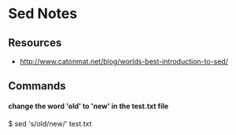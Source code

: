# Sed Notes

## Resources 

* http://www.catonmat.net/blog/worlds-best-introduction-to-sed/

## Commands

#### change the word 'old' to 'new' in the test.txt file

  $ sed 's/old/new/' test.txt


